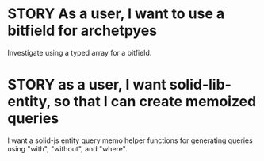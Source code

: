 # STORY As a user, I want to use a bitfield for archetpyes

Investigate using a typed array for a bitfield.

# STORY as a user, I want solid-lib-entity, so that I can create memoized queries

I want a solid-js entity query memo helper functions for generating queries using "with", "without", and "where".
